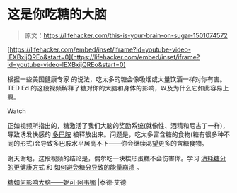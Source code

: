 # 这是你吃糖的大脑

> 原文：<https://lifehacker.com/this-is-your-brain-on-sugar-1501074572>

 [https://lifehacker.com/embed/inset/iframe?id=youtube-video-lEXBxijQREo&start=0](https://lifehacker.com/embed/inset/iframe?id=youtube-video-lEXBxijQREo&start=0) 

根据一些美国健康专家 的说法，吃太多的糖会像吸烟或大量饮酒一样对你有害。TED Ed 的这段视频解释了糖对你的大脑和身体的影响，以及为什么它如此容易上瘾。

Watch

正如视频所指出的，糖激活了我们大脑的奖励系统(就像性、酒精和尼古丁一样)，导致诱发快感的 [多巴胺](https://lifehacker.com/how-to-harnass-your-brains-dopamine-supply-and-increas-1496989326) 被释放出来。问题是，吃太多富含糖的食物(糖有很多种不同的形式)会导致多巴胺水平居高不下——你会继续渴望更多的含糖食物。

谢天谢地，这段视频的结论是，偶尔吃一块楔形蛋糕不会伤害你。学习 [消耗糖分的更健康方式](https://lifehacker.com/what-sugar-actually-does-to-your-brain-and-body-5809331) 和 [如何避免糖分导致的能量崩溃](http://lifehacker.com/why-sugar-makes-you-tired-and-what-you-can-do-about-it-5866700) 。

[糖如何影响大脑——妮可·阿韦娜](http://ed.ted.com/lessons/how-sugar-affects-the-brain-nicole-avena) |泰德·艾德